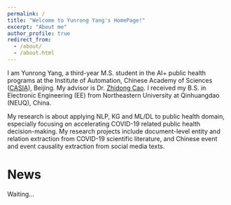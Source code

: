 ```yaml
---
permalink: /
title: "Welcome to Yunrong Yang's HomePage!"
excerpt: "About me"
author_profile: true
redirect_from: 
  - /about/
  - /about.html
---
```


I am Yunrong Yang, a third-year M.S. student in the AI+ public health programs at the Institute of Automation, Chinese Academy of Sciences ([CASIA](http://english.ia.cas.cn/)), Beijing. My advisor is Dr. [Zhidong Cao](http://www.ia.cas.cn/sourcedb_ia_cas/cn/iaexpert/201210/t20121002_3655037.html). I received my B.S. in Electronic Engineering (EE) from Northeastern University at Qinhuangdao (NEUQ), China.

My research is about applying NLP, KG and ML/DL to public health domain, especially focusing on accelerating COVID-19 related public health decision-making. My research projects include document-level entity and relation extraction from COVID-19 scientific literature, and Chinese event and event causality extraction from social media texts.

News
======
Waiting...
